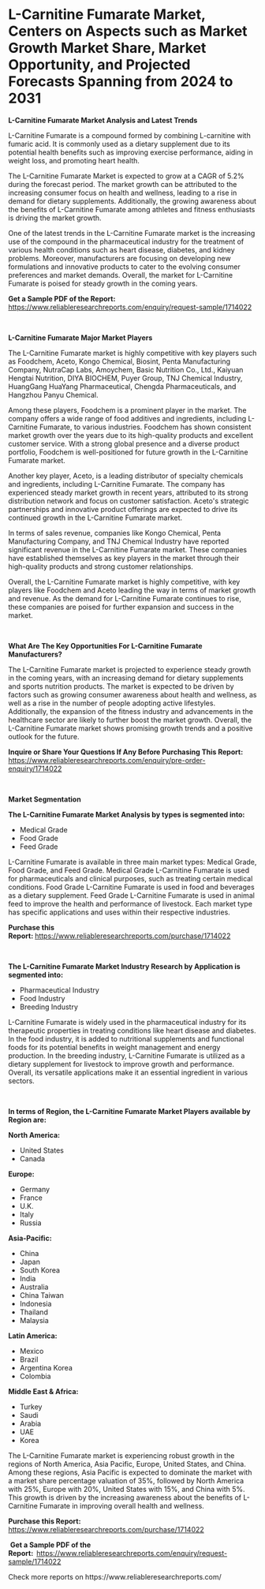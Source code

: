 <p><h1>L-Carnitine Fumarate Market, Centers on Aspects such as Market Growth Market Share, Market Opportunity, and Projected Forecasts Spanning from 2024 to 2031</h1></p><p><strong>L-Carnitine Fumarate Market Analysis and Latest Trends</strong></p>
<p><p>L-Carnitine Fumarate is a compound formed by combining L-carnitine with fumaric acid. It is commonly used as a dietary supplement due to its potential health benefits such as improving exercise performance, aiding in weight loss, and promoting heart health. </p><p>The L-Carnitine Fumarate Market is expected to grow at a CAGR of 5.2% during the forecast period. The market growth can be attributed to the increasing consumer focus on health and wellness, leading to a rise in demand for dietary supplements. Additionally, the growing awareness about the benefits of L-Carnitine Fumarate among athletes and fitness enthusiasts is driving the market growth.</p><p>One of the latest trends in the L-Carnitine Fumarate market is the increasing use of the compound in the pharmaceutical industry for the treatment of various health conditions such as heart disease, diabetes, and kidney problems. Moreover, manufacturers are focusing on developing new formulations and innovative products to cater to the evolving consumer preferences and market demands. Overall, the market for L-Carnitine Fumarate is poised for steady growth in the coming years.</p></p>
<p><strong>Get a Sample PDF of the Report:&nbsp;</strong> <a href="https://www.reliableresearchreports.com/enquiry/request-sample/1714022">https://www.reliableresearchreports.com/enquiry/request-sample/1714022</a></p>
<p>&nbsp;</p>
<p><strong>L-Carnitine Fumarate Major Market Players</strong></p>
<p><p>The L-Carnitine Fumarate market is highly competitive with key players such as Foodchem, Aceto, Kongo Chemical, Biosint, Penta Manufacturing Company, NutraCap Labs, Amoychem, Basic Nutrition Co., Ltd., Kaiyuan Hengtai Nutrition, DIYA BIOCHEM, Puyer Group, TNJ Chemical Industry, HuangGang HuaYang Pharmaceutical, Chengda Pharmaceuticals, and Hangzhou Panyu Chemical. </p><p>Among these players, Foodchem is a prominent player in the market. The company offers a wide range of food additives and ingredients, including L-Carnitine Fumarate, to various industries. Foodchem has shown consistent market growth over the years due to its high-quality products and excellent customer service. With a strong global presence and a diverse product portfolio, Foodchem is well-positioned for future growth in the L-Carnitine Fumarate market.</p><p>Another key player, Aceto, is a leading distributor of specialty chemicals and ingredients, including L-Carnitine Fumarate. The company has experienced steady market growth in recent years, attributed to its strong distribution network and focus on customer satisfaction. Aceto's strategic partnerships and innovative product offerings are expected to drive its continued growth in the L-Carnitine Fumarate market.</p><p>In terms of sales revenue, companies like Kongo Chemical, Penta Manufacturing Company, and TNJ Chemical Industry have reported significant revenue in the L-Carnitine Fumarate market. These companies have established themselves as key players in the market through their high-quality products and strong customer relationships.</p><p>Overall, the L-Carnitine Fumarate market is highly competitive, with key players like Foodchem and Aceto leading the way in terms of market growth and revenue. As the demand for L-Carnitine Fumarate continues to rise, these companies are poised for further expansion and success in the market.</p></p>
<p>&nbsp;</p>
<p><strong>What Are The Key Opportunities For L-Carnitine Fumarate Manufacturers?</strong></p>
<p><p>The L-Carnitine Fumarate market is projected to experience steady growth in the coming years, with an increasing demand for dietary supplements and sports nutrition products. The market is expected to be driven by factors such as growing consumer awareness about health and wellness, as well as a rise in the number of people adopting active lifestyles. Additionally, the expansion of the fitness industry and advancements in the healthcare sector are likely to further boost the market growth. Overall, the L-Carnitine Fumarate market shows promising growth trends and a positive outlook for the future.</p></p>
<p><strong>Inquire or Share Your Questions If Any Before Purchasing This Report:</strong> <a href="https://www.reliableresearchreports.com/enquiry/pre-order-enquiry/1714022">https://www.reliableresearchreports.com/enquiry/pre-order-enquiry/1714022</a></p>
<p>&nbsp;</p>
<p><strong>Market Segmentation</strong></p>
<p><strong>The L-Carnitine Fumarate Market Analysis by types is segmented into:</strong></p>
<p><ul><li>Medical Grade</li><li>Food Grade</li><li>Feed Grade</li></ul></p>
<p><p>L-Carnitine Fumarate is available in three main market types: Medical Grade, Food Grade, and Feed Grade. Medical Grade L-Carnitine Fumarate is used for pharmaceuticals and clinical purposes, such as treating certain medical conditions. Food Grade L-Carnitine Fumarate is used in food and beverages as a dietary supplement. Feed Grade L-Carnitine Fumarate is used in animal feed to improve the health and performance of livestock. Each market type has specific applications and uses within their respective industries.</p></p>
<p><strong>Purchase this Report:&nbsp;</strong><a href="https://www.reliableresearchreports.com/purchase/1714022">https://www.reliableresearchreports.com/purchase/1714022</a></p>
<p>&nbsp;</p>
<p><strong>The L-Carnitine Fumarate Market Industry Research by Application is segmented into:</strong></p>
<p><ul><li>Pharmaceutical Industry</li><li>Food Industry</li><li>Breeding Industry</li></ul></p>
<p><p>L-Carnitine Fumarate is widely used in the pharmaceutical industry for its therapeutic properties in treating conditions like heart disease and diabetes. In the food industry, it is added to nutritional supplements and functional foods for its potential benefits in weight management and energy production. In the breeding industry, L-Carnitine Fumarate is utilized as a dietary supplement for livestock to improve growth and performance. Overall, its versatile applications make it an essential ingredient in various sectors.</p></p>
<p>&nbsp;</p>
<p><strong>In terms of Region, the L-Carnitine Fumarate Market Players available by Region are:</strong></p>
<p>
    <p> <strong> North America: </strong>
        <ul>
            <li>United States</li>
            <li>Canada</li>
        </ul>
        </p> 
    <p> <strong> Europe: </strong>
        <ul>
            <li>Germany</li>
            <li>France</li>
            <li>U.K.</li>
            <li>Italy</li>
            <li>Russia</li>
        </ul>
        </p> 
    <p> <strong> Asia-Pacific: </strong>
        <ul>
            <li>China</li>
            <li>Japan</li>
            <li>South Korea</li>
            <li>India</li>
            <li>Australia</li>
            <li>China Taiwan</li>
            <li>Indonesia</li>
            <li>Thailand</li>
            <li>Malaysia</li>
        </ul>
        </p> 
    <p> <strong> Latin America: </strong>
        <ul>
            <li>Mexico</li>
            <li>Brazil</li>
            <li>Argentina Korea</li>
            <li>Colombia</li>
        </ul>
        </p> 
    <p> <strong> Middle East & Africa: </strong>
        <ul>
            <li>Turkey</li>
            <li>Saudi</li>
            <li>Arabia</li>
            <li>UAE</li>
            <li>Korea</li>
        </ul>
    </p>
    </p>
<p><p>The L-Carnitine Fumarate market is experiencing robust growth in the regions of North America, Asia Pacific, Europe, United States, and China. Among these regions, Asia Pacific is expected to dominate the market with a market share percentage valuation of 35%, followed by North America with 25%, Europe with 20%, United States with 15%, and China with 5%. This growth is driven by the increasing awareness about the benefits of L-Carnitine Fumarate in improving overall health and wellness.</p></p>
<p><strong>Purchase this Report: </strong><a href="https://www.reliableresearchreports.com/purchase/1714022">https://www.reliableresearchreports.com/purchase/1714022</a></p>
<p>&nbsp;<strong>Get a Sample PDF of the Report:&nbsp;&nbsp;</strong><a href="https://www.reliableresearchreports.com/enquiry/request-sample/1714022">https://www.reliableresearchreports.com/enquiry/request-sample/1714022</a></p>
<p><strong></strong></p>
<p>Check more reports on https://www.reliableresearchreports.com/</p>